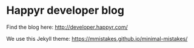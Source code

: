 # Happyr developer blog

Find the blog here: http://developer.happyr.com/

We use this Jekyll theme: https://mmistakes.github.io/minimal-mistakes/
